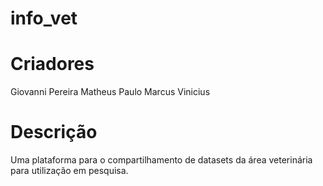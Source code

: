 # info_vet

# Criadores
Giovanni Pereira
Matheus Paulo
Marcus Vinicius

# Descrição
Uma plataforma para o compartilhamento de datasets da área veterinária para utilização em pesquisa.
